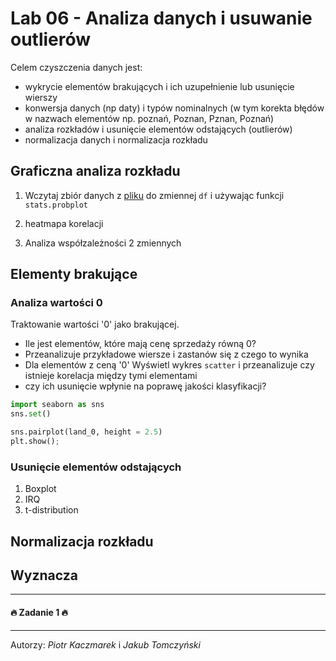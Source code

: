 # Lab 06 - Analiza danych i usuwanie outlierów
<!-- <-- https://www.kaggle.com/pmarcelino/comprehensive-data-exploration-with-python> -->
Celem czyszczenia danych jest:
- wykrycie elementów brakujących i ich uzupełnienie lub usunięcie wierszy
- konwersja danych (np daty) i typów nominalnych (w tym korekta błędów w nazwach elementów np. poznań, Poznan, Pznan, Poznań)
- analiza rozkładów i usunięcie elementów odstających (outlierów)
- normalizacja danych i normalizacja rozkładu

## Graficzna analiza rozkładu
1. Wczytaj zbiór danych z [pliku](./_resources/lab_05/melb_data.csv) do zmiennej ``df`` i używając funkcji ``stats.probplot``

2. heatmapa korelacji
3. Analiza współzależności 2 zmiennych
## Elementy brakujące
### Analiza wartości 0
Traktowanie wartości '0' jako brakującej.
   - Ile jest elementów, które mają cenę sprzedaży równą 0?
   - Przeanalizuje przykładowe wiersze i zastanów się z czego to wynika
   - Dla elementów z ceną '0' Wyświetl wykres `scatter` i przeanalizuje czy istnieje korelacja między tymi elementami 
   - czy ich usunięcie wpłynie na poprawę jakości klasyfikacji?
```Python
import seaborn as sns
sns.set()

sns.pairplot(land_0, height = 2.5)
plt.show();
```


### Usunięcie elementów odstających
1. Boxplot
2. IRQ
3. t-distribution

## Normalizacja rozkładu

## Wyznacza
---

#### 🔥 Zadanie 1 🔥

---
Autorzy: *Piotr Kaczmarek* i *Jakub Tomczyński*